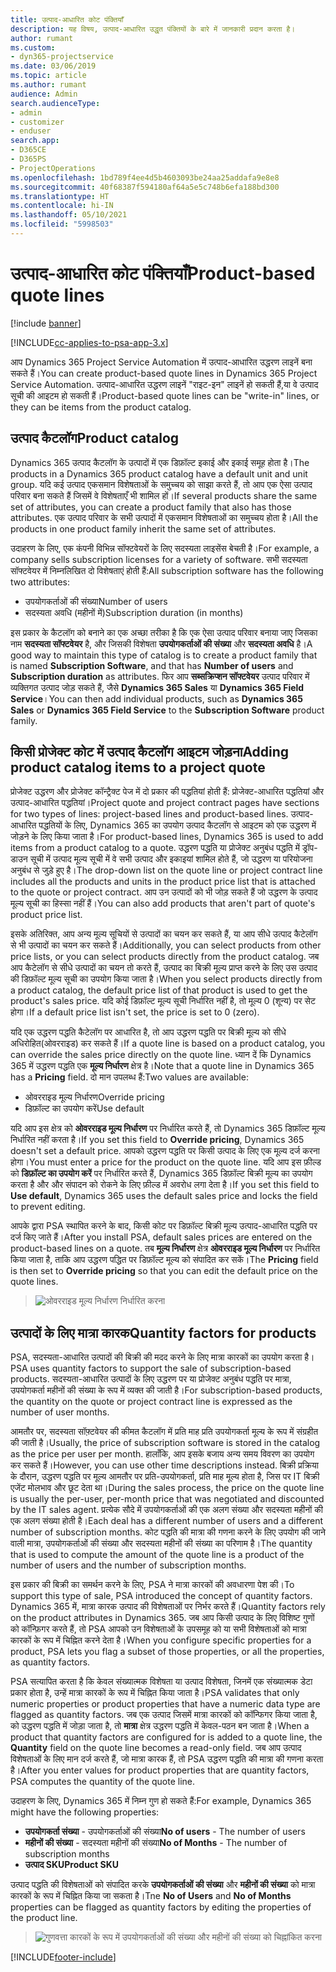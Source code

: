 ```yaml
---
title: उत्पाद-आधारित कोट पंक्तियाँ
description: यह विषय, उत्पाद-आधारित उद्धृत पंक्तियों के बारे में जानकारी प्रदान करता है।
author: rumant
ms.custom:
- dyn365-projectservice
ms.date: 03/06/2019
ms.topic: article
ms.author: rumant
audience: Admin
search.audienceType:
- admin
- customizer
- enduser
search.app:
- D365CE
- D365PS
- ProjectOperations
ms.openlocfilehash: 1bd789f4ee4d5b4603093be24aa25addafa9e8e8
ms.sourcegitcommit: 40f68387f594180af64a5e5c748b6efa188bd300
ms.translationtype: HT
ms.contentlocale: hi-IN
ms.lasthandoff: 05/10/2021
ms.locfileid: "5998503"
---
```

# <a name="product-based-quote-lines"></a><span data-ttu-id="f1160-103">उत्पाद-आधारित कोट पंक्तियाँ</span><span class="sxs-lookup"><span data-stu-id="f1160-103">Product-based quote lines</span></span>

[!include [banner](../includes/psa-now-project-operations.md)]

[!INCLUDE[cc-applies-to-psa-app-3.x](../includes/cc-applies-to-psa-app-3x.md)]


<span data-ttu-id="f1160-104">आप Dynamics 365 Project Service Automation में उत्पाद-आधारित उद्धरण लाइनें बना सकते हैं।</span><span class="sxs-lookup"><span data-stu-id="f1160-104">You can create product-based quote lines in Dynamics 365 Project Service Automation.</span></span> <span data-ttu-id="f1160-105">उत्पाद-आधारित उद्धरण लाइनें "राइट-इन" लाइनें हो सकती हैं,या वे उत्पाद सूची की आइटम हो सकती हैं।</span><span class="sxs-lookup"><span data-stu-id="f1160-105">Product-based quote lines can be "write-in" lines, or they can be items from the product catalog.</span></span>

## <a name="product-catalog"></a><span data-ttu-id="f1160-106">उत्पाद कैटलॉग</span><span class="sxs-lookup"><span data-stu-id="f1160-106">Product catalog</span></span>

<span data-ttu-id="f1160-107">Dynamics 365 उत्पाद कैटलॉग के उत्पादों में एक डिफ़ॉल्ट इकाई और इकाई समूह होता है।</span><span class="sxs-lookup"><span data-stu-id="f1160-107">The products in a Dynamics 365 product catalog have a default unit and unit group.</span></span> <span data-ttu-id="f1160-108">यदि कई उत्पाद एकसमान विशेषताओं के समुच्चय को साझा करते हैं, तो आप एक ऐसा उत्पाद परिवार बना सकते हैं जिसमें वे विशेषताएँ भी शामिल हों।</span><span class="sxs-lookup"><span data-stu-id="f1160-108">If several products share the same set of attributes, you can create a product family that also has those attributes.</span></span> <span data-ttu-id="f1160-109">एक उत्पाद परिवार के सभी उत्पादों में एकसमान विशेषताओं का समुच्चय होता है।</span><span class="sxs-lookup"><span data-stu-id="f1160-109">All the products in one product family inherit the same set of attributes.</span></span>

<span data-ttu-id="f1160-110">उदाहरण के लिए, एक कंपनी विभिन्न सॉफ्टवेयरों के लिए सदस्यता लाइसेंस बेचती है।</span><span class="sxs-lookup"><span data-stu-id="f1160-110">For example, a company sells subscription licenses for a variety of software.</span></span> <span data-ttu-id="f1160-111">सभी सदस्यता सॉफ्टवेयर में निम्नलिखित दो विशेषताएं होती हैं:</span><span class="sxs-lookup"><span data-stu-id="f1160-111">All subscription software has the following two attributes:</span></span>

- <span data-ttu-id="f1160-112">उपयोगकर्ताओं की संख्या</span><span class="sxs-lookup"><span data-stu-id="f1160-112">Number of users</span></span> 
- <span data-ttu-id="f1160-113">सदस्यता अवधि (महीनों में)</span><span class="sxs-lookup"><span data-stu-id="f1160-113">Subscription duration (in months)</span></span>

<span data-ttu-id="f1160-114">इस प्रकार के कैटलॉग को बनाने का एक अच्छा तरीका है कि एक ऐसा उत्पाद परिवार बनाया जाए जिसका नाम **सदस्यता सॉफ्टवेयर** है, और जिसकी विशेषता **उपयोगकर्ताओं की संख्या** और **सदस्यता अवधि** है।</span><span class="sxs-lookup"><span data-stu-id="f1160-114">A good way to maintain this type of catalog is to create a product family that is named **Subscription Software**, and that has **Number of users** and **Subscription duration** as attributes.</span></span> <span data-ttu-id="f1160-115">फिर आप **सब्सक्रिप्शन सॉफ्टवेयर** उत्पाद परिवार में व्यक्तिगत उत्पाद जोड़ सकते हैं, जैसे **Dynamics 365 Sales** या **Dynamics 365 Field Service**।</span><span class="sxs-lookup"><span data-stu-id="f1160-115">You can then add individual products, such as **Dynamics 365 Sales** or **Dynamics 365 Field Service** to the **Subscription Software** product family.</span></span>

## <a name="adding-product-catalog-items-to-a-project-quote"></a><span data-ttu-id="f1160-116">किसी प्रोजेक्ट कोट में उत्पाद कैटलॉग आइटम जोड़ना</span><span class="sxs-lookup"><span data-stu-id="f1160-116">Adding product catalog items to a project quote</span></span>

<span data-ttu-id="f1160-117">प्रोजेक्ट उद्धरण और प्रोजेक्ट कॉन्ट्रैक्ट पेज में दो प्रकार की पद्धतियां होती हैं: प्रोजेक्ट-आधारित पद्धतियां और उत्पाद-आधारित पद्धतियां।</span><span class="sxs-lookup"><span data-stu-id="f1160-117">Project quote and project contract pages have sections for two types of lines: project-based lines and product-based lines.</span></span> <span data-ttu-id="f1160-118">उत्पाद-आधारित पद्धतियों के लिए, Dynamics 365 का उपयोग उत्पाद कैटलॉग से आइटम को एक उद्धरण में जोड़ने के लिए किया जाता है।</span><span class="sxs-lookup"><span data-stu-id="f1160-118">For product-based lines, Dynamics 365 is used to add items from a product catalog to a quote.</span></span> <span data-ttu-id="f1160-119">उद्धरण पद्धति या प्रोजेक्ट अनुबंध पद्धति में ड्रॉप-डाउन सूची में उत्पाद मूल्य सूची में वे सभी उत्पाद और इकाइयां शामिल होते हैं, जो उद्धरण या परियोजना अनुबंध से जुड़े हुए है।</span><span class="sxs-lookup"><span data-stu-id="f1160-119">The drop-down list on the quote line or project contract line includes all the products and units in the product price list that is attached to the quote or project contract.</span></span> <span data-ttu-id="f1160-120">आप उन उत्पादों को भी जोड़ सकते हैं जो उद्धरण के उत्पाद मूल्य सूची का हिस्सा नहीं हैं।</span><span class="sxs-lookup"><span data-stu-id="f1160-120">You can also add products that aren't part of quote's product price list.</span></span>

<span data-ttu-id="f1160-121">इसके अतिरिक्त, आप अन्य मूल्य सूचियों से उत्पादों का चयन कर सकते हैं, या आप सीधे उत्पाद कैटेलॉग से भी उत्पादों का चयन कर सकते हैं।</span><span class="sxs-lookup"><span data-stu-id="f1160-121">Additionally, you can select products from other price lists, or you can select products directly from the product catalog.</span></span> <span data-ttu-id="f1160-122">जब आप कैटेलॉग से सीधे उत्पादों का चयन तो करते हैं, उत्पाद का बिक्री मूल्य प्राप्त करने के लिए उस उत्पाद की डिफ़ॉल्ट मूल्य सूची का उपयोग किया जाता है।</span><span class="sxs-lookup"><span data-stu-id="f1160-122">When you select products directly from a product catalog, the default price list of that product is used to get the product's sales price.</span></span> <span data-ttu-id="f1160-123">यदि कोई डिफ़ॉल्ट मूल्य सूची निर्धारित नहीं है, तो मूल्य 0 (शून्य) पर सेट होगा।</span><span class="sxs-lookup"><span data-stu-id="f1160-123">If a default price list isn't set, the price is set to 0 (zero).</span></span>

<span data-ttu-id="f1160-124">यदि एक उद्धरण पद्धति कैटेलॉग पर आधारित है, तो आप उद्धरण पद्धति पर बिक्री मूल्य को सीधे अधिरोहित(ओवरराइड) कर सकते हैं।</span><span class="sxs-lookup"><span data-stu-id="f1160-124">If a quote line is based on a product catalog, you can override the sales price directly on the quote line.</span></span> <span data-ttu-id="f1160-125">ध्यान दें कि Dynamics 365 में उद्धरण पद्धति एक **मूल्य निर्धारण** क्षेत्र है।</span><span class="sxs-lookup"><span data-stu-id="f1160-125">Note that a quote line in Dynamics 365 has a **Pricing** field.</span></span> <span data-ttu-id="f1160-126">दो मान उपलब्ध हैं:</span><span class="sxs-lookup"><span data-stu-id="f1160-126">Two values are available:</span></span>

- <span data-ttu-id="f1160-127">ओवरराइड मूल्य निर्धारण</span><span class="sxs-lookup"><span data-stu-id="f1160-127">Override pricing</span></span>  
- <span data-ttu-id="f1160-128">डिफ़ॉल्ट का उपयोग करें</span><span class="sxs-lookup"><span data-stu-id="f1160-128">Use default</span></span>

<span data-ttu-id="f1160-129">यदि आप इस क्षेत्र को **ओवरराइड मूल्य निर्धारण** पर निर्धारित करते हैं, तो Dynamics 365 डिफ़ॉल्ट मूल्य निर्धारित नहीं करता है।</span><span class="sxs-lookup"><span data-stu-id="f1160-129">If you set this field to **Override pricing**, Dynamics 365 doesn't set a default price.</span></span> <span data-ttu-id="f1160-130">आपको उद्धरण पद्धति पर किसी उत्पाद के लिए एक मूल्य दर्ज करना होगा।</span><span class="sxs-lookup"><span data-stu-id="f1160-130">You must enter a price for the product on the quote line.</span></span> <span data-ttu-id="f1160-131">यदि आप इस फ़ील्ड को **डिफ़ॉल्ट का उपयोग करें** पर निर्धारित करते हैं, Dynamics 365 डिफ़ॉल्ट बिक्री मूल्य का उपयोग करता है और और संपादन को रोकने के लिए फ़ील्ड में अवरोध लगा देता है।</span><span class="sxs-lookup"><span data-stu-id="f1160-131">If you set this field to **Use default**, Dynamics 365 uses the default sales price and locks the field to prevent editing.</span></span>

<span data-ttu-id="f1160-132">आपके द्वारा PSA स्थापित करने के बाद, किसी कोट पर डिफ़ॉल्ट बिक्री मूल्य उत्पाद-आधारित पद्धति पर दर्ज किए जाते हैं।</span><span class="sxs-lookup"><span data-stu-id="f1160-132">After you install PSA, default sales prices are entered on the product-based lines on a quote.</span></span> <span data-ttu-id="f1160-133">तब **मूल्य निर्धारण** क्षेत्र **ओवरराइड मूल्य निर्धारण** पर निर्धारित किया जाता है, ताकि आप उद्धरण पद्धित पर डिफ़ॉल्ट मूल्य को संपादित कर सकें।</span><span class="sxs-lookup"><span data-stu-id="f1160-133">The **Pricing** field is then set to **Override pricing** so that you can edit the default price on the quote lines.</span></span>

> ![ओवरराइड मूल्य निर्धारण निर्धारित करना](media/basic-guide-10.png)
 
## <a name="quantity-factors-for-products"></a><span data-ttu-id="f1160-135">उत्पादों के लिए मात्रा कारक</span><span class="sxs-lookup"><span data-stu-id="f1160-135">Quantity factors for products</span></span>

<span data-ttu-id="f1160-136">PSA, सदस्यता-आधारित उत्पादों की बिक्री की मदद करने के लिए मात्रा कारकों का उपयोग करता है।</span><span class="sxs-lookup"><span data-stu-id="f1160-136">PSA uses quantity factors to support the sale of subscription-based products.</span></span> <span data-ttu-id="f1160-137">सदस्यता-आधारित उत्पादों के लिए उद्धरण पर या प्रोजेक्ट अनुबंध पद्धति पर मात्रा, उपयोगकर्ता महीनों की संख्या के रूप में व्यक्त की जाती है।</span><span class="sxs-lookup"><span data-stu-id="f1160-137">For subscription-based products, the quantity on the quote or project contract line is expressed as the number of user months.</span></span>

<span data-ttu-id="f1160-138">आमतौर पर, सदस्यता सॉफ़्टवेयर की कीमत कैटलॉग में प्रति माह प्रति उपयोगकर्ता मूल्य के रूप में संग्रहीत की जाती है।</span><span class="sxs-lookup"><span data-stu-id="f1160-138">Usually, the price of subscription software is stored in the catalog as the price per user per month.</span></span> <span data-ttu-id="f1160-139">हालाँकि, आप इसके बजाय अन्य समय विवरण का उपयोग कर सकते हैं।</span><span class="sxs-lookup"><span data-stu-id="f1160-139">However, you can use other time descriptions instead.</span></span> <span data-ttu-id="f1160-140">बिक्री प्रक्रिया के दौरान, उद्धरण पद्धति पर मूल्य आमतौर पर प्रति-उपयोगकर्ता, प्रति माह मूल्य होता है, जिस पर IT बिक्री एजेंट मोलभाव और छूट देता था।</span><span class="sxs-lookup"><span data-stu-id="f1160-140">During the sales process, the price on the quote line is usually the per-user, per-month price that was negotiated and discounted by the IT sales agent.</span></span> <span data-ttu-id="f1160-141">प्रत्येक सौदे में उपयोगकर्ताओं की एक अलग संख्या और सदस्यता महीनों की एक अलग संख्या होती है।</span><span class="sxs-lookup"><span data-stu-id="f1160-141">Each deal has a different number of users and a different number of subscription months.</span></span> <span data-ttu-id="f1160-142">कोट पद्धति की मात्रा की गणना करने के लिए उपयोग की जाने वाली मात्रा, उपयोगकर्ताओं की संख्या और सदस्यता महीनों की संख्या का परिणाम है।</span><span class="sxs-lookup"><span data-stu-id="f1160-142">The quantity that is used to compute the amount of the quote line is a product of the number of users and the number of subscription months.</span></span>

<span data-ttu-id="f1160-143">इस प्रकार की बिक्री का समर्थन करने के लिए, PSA ने मात्रा कारकों की अवधारणा पेश की।</span><span class="sxs-lookup"><span data-stu-id="f1160-143">To support this type of sale, PSA introduced the concept of quantity factors.</span></span> <span data-ttu-id="f1160-144">Dynamics 365 में, मात्रा कारक उत्पाद की विशेषताओं पर निर्भर करते हैं।</span><span class="sxs-lookup"><span data-stu-id="f1160-144">Quantity factors rely on the product attributes in Dynamics 365.</span></span> <span data-ttu-id="f1160-145">जब आप किसी उत्पाद के लिए विशिष्ट गुणों को कॉन्फ़िगर करते हैं, तो PSA आपको उन विशेषताओं के उपसमूह को या सभी विशेषताओं को मात्रा कारकों के रूप में चिह्नित करने देता है।</span><span class="sxs-lookup"><span data-stu-id="f1160-145">When you configure specific properties for a product, PSA lets you flag a subset of those properties, or all the properties, as quantity factors.</span></span>

<span data-ttu-id="f1160-146">PSA सत्यापित करता है कि केवल संख्यात्मक विशेषता या उत्पाद विशेषता, जिनमें एक संख्यात्मक डेटा प्रकार होता है, उन्हें मात्रा कारकों के रूप में चिह्नित किया जाता है।</span><span class="sxs-lookup"><span data-stu-id="f1160-146">PSA validates that only numeric properties or product properties that have a numeric data type are flagged as quantity factors.</span></span> <span data-ttu-id="f1160-147">जब एक उत्पाद जिसमें मात्रा कारकों को कॉन्फिगर किया जाता है, को उद्धरण पद्धति में जोड़ा जाता है, तो **मात्रा** क्षेत्र उद्धरण पद्धति में केवल-पठन बन जाता है।</span><span class="sxs-lookup"><span data-stu-id="f1160-147">When a product that quantity factors are configured for is added to a quote line, the **Quantity** field on the quote line becomes a read-only field.</span></span> <span data-ttu-id="f1160-148">जब आप उत्पाद विशेषताओं के लिए मान दर्ज करते हैं, जो मात्रा कारक हैं, तो PSA उद्धरण पद्धति की मात्रा की गणना करता है।</span><span class="sxs-lookup"><span data-stu-id="f1160-148">After you enter values for product properties that are quantity factors, PSA computes the quantity of the quote line.</span></span>

<span data-ttu-id="f1160-149">उदाहरण के लिए, Dynamics 365 में निम्न गुण हो सकते हैं:</span><span class="sxs-lookup"><span data-stu-id="f1160-149">For example, Dynamics 365 might have the following properties:</span></span> 

- <span data-ttu-id="f1160-150">**उपयोगकर्ता संख्या** - उपयोगकर्ताओं की संख्या</span><span class="sxs-lookup"><span data-stu-id="f1160-150">**No of users** - The number of users</span></span> 
- <span data-ttu-id="f1160-151">**महीनों की संख्या** - सदस्यता महीनों की संख्या</span><span class="sxs-lookup"><span data-stu-id="f1160-151">**No of Months** - The number of subscription months</span></span>
- <span data-ttu-id="f1160-152">**उत्पाद SKU**</span><span class="sxs-lookup"><span data-stu-id="f1160-152">**Product SKU**</span></span> 

<span data-ttu-id="f1160-153">उत्पाद पद्धति की विशेषताओं को संपादित करके **उपयोगकर्ताओं की संख्या** और **महीनों की संख्या** को मात्रा कारकों के रूप में चिह्नित किया जा सकता है।</span><span class="sxs-lookup"><span data-stu-id="f1160-153">Tne **No of Users** and **No of Months** properties can be flagged as quantity factors by editing the properties of the product line.</span></span> 

> ![गुणवत्ता कारकों के रूप में उपयोगकर्ताओं की संख्या और महीनों की संख्या को चिह्नांकित करना](media/basic-guide-11.png)
 


[!INCLUDE[footer-include](../includes/footer-banner.md)]